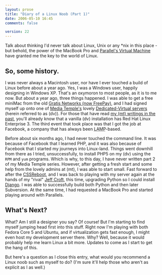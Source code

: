 ```yaml
---
layout: prose
title: "Diary of a Linux Noob (Part 1)"
date: 2006-05-10 16:45
comments: false

version: 22
---
```


Talk about thinking I'd never talk about Linux, Unix or any *nix in this place - but behold, the power of the MacBook Pro and [Parallel's Virtual Machine][1] have granted me the key to the world of Linux.

## So, some history.

I was never always a Macintosh user, nor have I ever touched a build of Linux before about a year ago. Yes, I was a Windows user, happily designing in Windows XP. That's an oxymoron to most people, as it is to me now. But about a year ago, three things happened. I was able to get a free miniMac from the old [Gratis Networks (now FreePay)][2], and I had signed myself up onto one of [Media Temple's][3] lovely [Dedicated-Virtual servers][4] (herein referred to as (dv)). For those that have read [my (mt) writings in the past][5], you'll already know that a vanilla (dv) installation has Red Hat Linux Enterprise 3. The third event that took place was that I got the job at Facebook, a company that has always been <acronym title="Linux, Apache, mySQL, PHP">LAMP</acronym>-based.

Before about six months ago, I had never touched the command line. It was because of Facebook that I learned PHP, and it was also because of Facebook that I started my journeys into Linux-land. Things went downhill from there as I tried, unsuccessfully, to install PHP5 on my (dv) using the `RPM` and `yum` programs. Which is why, to this day, I have never written part 2 of my Media Temple series. However, after getting a fresh start and some help from the lovely admins at (mt), I was able to start small. Fast forward to after the [CSSReboot][6], and I was back to playing with my server again at the hands of my "rival" [Jeff Croft][7], this time, upgrading Python so I could install [Django][8]. I was able to successfully build both Python and then later Subversion. At the same time, I had requested a MacBook Pro and started playing around with Parallels.

## What's Next?

What? Am I still a designer you say? Of course! But I'm starting to find myself jumping head first into this stuff. Right now I'm playing with both Fedora Core 5 and Ubuntu, and if virtualization gets fast enough, I might even host my development server there. Why? Well, because it would probably help me learn Linux a bit more. Updates to come as I start to get the hang of this.

But here's a question as I close this entry, what would you recommend a Linux noob such as myself to do? (I'm sure it'll help those who aren't as explicit as I as well.)

[1]: http://www.parallels.com/
[2]: http://freepay.com
[3]: http://mediatemple.net/.from/avalonstar.com
[4]: http://www.mediatemple.net/services/webhosting/dv/
[5]: http://avalonstar.com/2005/10/27/your-media-temple-server-part-1/
[6]: http://cssreboot.com/
[7]: http://jeffcroft.com/
[8]: http://djangoproject.com/
